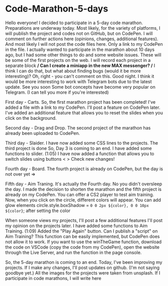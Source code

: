# Code-Marathon-5-days
Hello everyone!
I decided to participate in a 5-day code marathon. Preparations are underway today.
Most likely, for the variety of platforms, I will publish the project and codes not on GitHub, but on CodePen. I will comment on further actions here (opinions, changes, additional features).
And most likely I will not post the code files here. Only a link to my CodePen in the file.
I actually wanted to participate in the marathon about 10 days ago, but I had some other things to do and some website issues.
These will be some of the first projects on the web. I will record each project in a separate block
**/
Can I create a miniapp in the new MAX messenger?
/**
I think I can do that, but what about finding bugs (would it be more interesting)?
Oh, right - you can't comment on this. Good night.
I think it would be more interesting to work with Telegram bots due to the latest update.
See you soon
Some bot concepts have become very popular on Telegram. (I can tell you more if you're interested)

  First day - Сarts.
So, the first marathon project has been completed!
I've added a file with a link to my CodePen. I'll post a feature on CodePen later. 
I've added an additional feature that allows you to reset the slides when you click on the background.

  Second day - Drag and Drop.
The second project of the marathon has already been uploaded to CodePen.

  Third day - Slaider.
I have now added some CSS lines to the projects.
The third project is done
So, Day 3 is coming to an end.
I have added some functions to slider. (1:05)
I have now added a function that allows you to switch slides using buttons < >
Check new changes!

  Fourth day - Board.
The fourth project is already on CodePen, but the day is not over yet =>

  Fifth day - Aim Traning.
It's actually the Fourth day.
No you didn't oversleep the day. I made the decision to shorten the marathon and the fifth project is already on my CodePen.
You can offer a CS2 player to test aim training.
Now, when you click on the circle, different colors will appear.
You can add glow elements
circle.style.boxShadow = `0 0 2px ${color}, 0 0 10px ${color}`; after setting the color

When someone views my projects, I'll post a few additional features
I'll post my opinion on the projects later.
I have added some functions to Aim Training. (1:09)
Added the "Play Again" button.
Can I publish a "script" on Aim Training?
This function can be easily implemented, but CodePen does not allow it to work. If you want to use the winTheGame function, download the code on VSCode (copy the code from my CodePen), open the website through the Live Server, and run the function in the page console.

  So, the 5-day marathon is coming to an end. Today, I've been improving my projects. If I make any changes, I'll post updates on github. (I'm not saying goodbye yet.)
  All the images for the projects were taken from unsplash.
  If I participate in code marathons, I will write here
